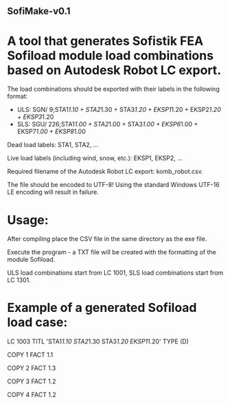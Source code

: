 ## SofiMake-v0.1
# A tool that generates Sofistik FEA Sofiload module load combinations based on Autodesk Robot LC export.

The load combinations should be exported with their labels in the following format:
- ULS: SGN/ 9;STA1*1.10 + STA2*1.30 + STA3*1.20 + EKSP1*1.20 + EKSP2*1.20 + EKSP3*1.20
- SLS: SGU/ 226;STA1*1.00 + STA2*1.00 + STA3*1.00 + EKSP6*1.00 + EKSP7*1.00 + EKSP8*1.00

Dead load labels: STA1, STA2, ...

Live load labels (including wind, snow, etc.): EKSP1, EKSP2, ...

Required filename of the Autodesk Robot LC export: komb_robot.csv. 

The file should be encoded to UTF-8! Using the standard Windows UTF-16 LE encoding will result in failure.


# Usage: 

After compiling place the CSV file in the same directory as the exe file. 

Execute the program - a TXT file will be created with the formatting of the module Sofiload.

ULS load combinations start from LC 1001, SLS load combinations start from LC 1301.

# Example of a generated Sofiload load case:
LC  1003  TITL  'STA1*1.10   STA2*1.30   STA3*1.20   EKSP1*1.20'  TYPE  (D)

COPY 1 FACT 1.1

COPY 2 FACT 1.3

COPY 3 FACT 1.2

COPY 4 FACT 1.2
